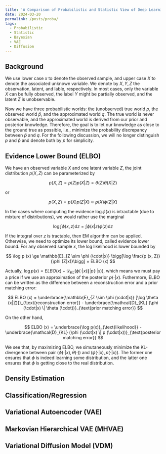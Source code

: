```yaml
---
title: 'A Comparison of Probabilistic and Statistic View of Deep Learning Models'
date: 2024-03-20
permalink: /posts/proba/
tags:
  - Probabilistic
  - Statistic
  - Bayesian
  - VAE
  - Diffusion
---
```


Background
---
We use lower case $x$ to denote the observed sample, and upper case $X$ to denote the associated unknown variable. We denote by $X, Y, Z$ the observation, latent, and lable, respectively. In most cases, only the variable $X$ can be fully observed, the label $Y$ might be partially observed, and the latent $Z$ is unobservable. 

Now we have three probabilistic worlds: the (unobserved) true world $p$, the observed world $\hat{p}$, and the approximated world $q$. The true world is never observable, and the approximated world is derived from our prior and posterior knowledge. Therefore, the goal is to let our knowledge as close to the ground true as possible, i.e., minimize the probability discrepancy between $\hat{p}$ and $q$. For the following discussion, we will no longer distinguish $p$ and $\hat{p}$ and denote both by $p$ for simplicity.

Evidence Lower Bound (ELBO)
---
We have an observed variable $X$ and one latent variable $Z$, the joint distribution $p(X, Z)$ can be parameterized by 

$$
p(X, Z) = p (Z) p (X|Z) = \theta (Z) \theta (X|Z)
$$

or 

$$
p(X, Z) = p (X) p (Z|X)\approx p (X) \phi (Z|X)
$$

In the cases where computing the evidence $\log \phi (x)$ is intractable (due to mixture of distributions), we would rather use the marginal 

$$
\log \int \phi (x, z) \text{d} z = \int \phi (x|z) \phi (z) \text{d} z
$$

If the integral over $z$ is tractable, then EM algorithm can be applied. Otherwise, we need to optimize its lower bound, called evidence lower bound. For any observed sample $x$, the log likelihood is lower bounded by

$$
\log p (x) \ge \mathbb{E}_{Z \sim \phi (\cdot|x)} \bigg[\log \frac{p (x, Z)}{\phi (Z|x)}\bigg] = ELBO (x)
$$

Actually, $\log p (x) = ELBO (x) + \mathcal{D}_{KL} (\phi (\cdot{|}x) \|| p(\cdot|x))$, which means we must pay a price if we use an approximation of the posterior $p(\cdot|x)$. Futhermore, ELBO can be written as the difference between a reconstruction error and a prior matching error:

$$
ELBO (x) = \underbrace{\mathbb{E}_{Z \sim \phi (\cdot|x)} [\log \theta (x|Z)]}_{\text{reconstruction error}} - \underbrace{\mathcal{D}_{KL} (\phi (\cdot|x) \| \theta (\cdot))}_{\text{prior matching error}}
$$

On the other hand,

$$
ELBO (x) = \underbrace{\log p(x)}_{\text{likelihood}} - \underbrace{\mathcal{D}_{KL} (\phi (\cdot|x) \| p (\cdot|x))}_{\text{posterior matching error}}
$$

We see that, by maximizing ELBO, we simutaneously minimize the KL-divergence between pair $(\phi(\cdot|x), \theta(\cdot))$ and $(\phi (\cdot|x), p(\cdot|x))$. The former one ensures that $\phi$ is indeed learning some distribution, and the latter one ensures that $\phi$ is getting close to the real distribution.

Density Estimation
---

Classification/Regression
---

Variational Autoencoder (VAE)
---

Markovian Hierarchical VAE (MHVAE)
---

Variational Diffusion Model (VDM)
---